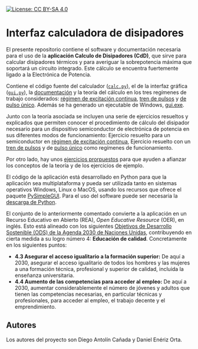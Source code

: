 [![License: CC BY-SA 4.0](https://img.shields.io/badge/License-CC%20BY--SA%204.0-lightgrey.svg)](https://creativecommons.org/licenses/by-sa/4.0/)

# Interfaz calculadora de disipadores

El presente repositorio contiene el software y documentación necesaria para el uso de la **aplicación Calculo de Disipadores (CdD)**, que sirve para calcular disipadores térmicos y para averiguar la sobrepotencia máxima que soportará un circuito integrado. Este cálculo se encuentra fuertemente ligado a la Electrónica de Potencia.

Contiene el código fuente del calculador ([`calc.py`](calc.py)), el de la interfaz gráfica ([`gui.py`](gui.py)), la [documentación](docs/instrucciones.md) y la teoría del cálculo en los tres regímenes de trabajo considerados: [régimen de excitación continua](docs/teoriaRegimenPermanente.md), [tren de pulsos](docs/teoriaTrenPulsos.md) y [de pulso único](docs/teoriaPulsoUnico.md). Además se ha generado un ejecutable de Windows, [gui.exe](gui.exe).

Junto con la teoría asociada se incluyen una serie de ejercicios resueltos y explicados que permiten conocer el procedimiento de cálculo del disipador necesario para un dispositivo semiconductor de electrónica de potencia en sus diferentes modos de funcionamiento: Ejercicio resuelto para un semiconductor en [régimen de excitación continua](docs/EjerciciosResueltos/regimenPermanente.md), Ejercicio resuelto con un [tren de pulsos](docs/EjerciciosResueltos/trenPulsos.md) y de [pulso único](docs/EjerciciosResueltos/pulsoUnico.md) como regímenes de funcionamiento.

Por otro lado, hay unos [ejercicios prorpuestos](docs/EjerciciosPropuestos/EnunciadosEjPropuestos.md) para que ayuden a afianzar los conceptos de la teoría y de los ejercicios de ejemplo.

 El código de la aplicación está desarrollado en Python para que la aplicación sea multiplataforma y pueda ser utilizada tanto en sistemas operativos Windows, Linux o MacOS, usando los recursos que ofrece el paquete [PySimpleGUI](https://github.com/PySimpleGUI/PySimpleGUI). Para el uso del software puede ser necesaria la [descarga de Python](https://www.python.org/downloads/).

El conjunto de lo anteriormente comentado convierte a la aplicación en un Recurso Educativo en Abierto (REA), *Open Educative Resource* (OER), en inglés. Esto está alineado con los siguientes [Objetivos de Desarrollo Sostenible (ODS) de la Agenda 2030 de Naciones Unidas](https://www.un.org/sustainabledevelopment/es/), contribuyendo en cierta medida a su logro número 4: **Educación de calidad**. Concretamente en los siguientes puntos:
- **4.3 Asegurar el acceso igualitario a la formación superior:** De aquí a 2030, asegurar el acceso igualitario de todos los hombres y las mujeres a una formación técnica, profesional y superior de calidad, incluida la enseñanza universitaria.
- **4.4 Aumento de las competencias para acceder al empleo:** De aquí a 2030, aumentar considerablemente el número de jóvenes y adultos que tienen las competencias necesarias, en particular técnicas y profesionales, para acceder al empleo, el trabajo decente y el emprendimiento.


## Autores
Los autores del proyecto son Diego Antolín Cañada y Daniel Enériz Orta.
